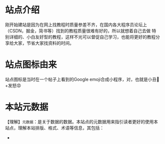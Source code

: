 # 站点介绍
刚开始建站是因为在网上找教程时质量参差不齐，在国内各大程序员论坛上（CSDN，掘金，简书等）找到的教程质量很难有好的，所以就想着自己去做
特别详细的、小白友好型的教程，这样不光可以督促自己学习，也能将更好的教程分享给大家，节省大家找资料的时间。

# 站点图标由来
站点图标是当时在一个帖子上看到的Google emoji合成小程序，对，也就是小丑🤡+发怒😡

# 本站元数据

【理解】`元数据`：是关于数据的数据。本站点的元数据用来指引读者更好的使用本站点，理解本站排版、格式、术语等信息，其包括：

- 

